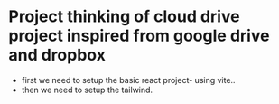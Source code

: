 # Project thinking of cloud drive project inspired from google drive and dropbox

* first we need to setup the basic react project- using vite..
* then we need to setup the tailwind.
